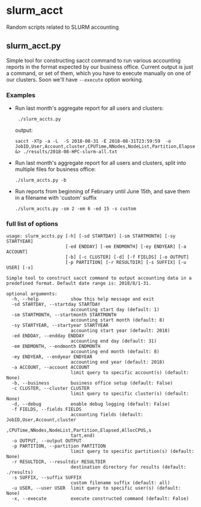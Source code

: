 # slurm_acct

Random scripts related to SLURM accounting

## slurm_acct.py

Simple tool for constructing sacct command to run various accounting reports in the format expected by our business office. Current output is just a command, or set of them, which you have to execute manually on one of our clusters. Soon we'll have `--execute` option working.


### Examples

* Run last month's aggregate report for all users and clusters:

	```
	 ./slurm_accts.py                                                                                                                                                                  
	```
   output:

	```
	sacct -XTp -a -L  -S 2018-08-31 -E 2018-08-31T23:59:59  -o JobID,User,Account,cluster,CPUTime,NNodes,NodeList,Partition,Elapsed,AllocCPUS,start,end &> ./results/2018-08-HPC-slurm-all.txt
	```

* Run last month's aggregate report for all users and clusters, split into multiple files for business office:

	```
	./slurm_accts.py -b
	```

* Run reports from beginning of February until June 15th, and save them in a filename with 'custom' suffix

	```
	./slurm_accts.py -sm 2 -em 6 -ed 15 -s custom
	```

### full list of options

```
usage: slurm_accts.py [-h] [-sd STARTDAY] [-sm STARTMONTH] [-sy STARTYEAR]
                      [-ed ENDDAY] [-em ENDMONTH] [-ey ENDYEAR] [-a ACCOUNT]
                      [-b] [-c CLUSTER] [-d] [-f FIELDS] [-o OUTPUT]
                      [-p PARTITION] [-r RESULTDIR] [-s SUFFIX] [-u USER] [-x]

Simple tool to construct sacct command to output accounting data in a
predefined format. Default date range is: 2018/8/1-31.

optional arguments:
  -h, --help            show this help message and exit
  -sd STARTDAY, --startday STARTDAY
                        accounting start day (default: 1)
  -sm STARTMONTH, --startmonth STARTMONTH
                        accounting start month (default: 8)
  -sy STARTYEAR, --startyear STARTYEAR
                        accounting start year (default: 2018)
  -ed ENDDAY, --endday ENDDAY
                        accounting end day (default: 31)
  -em ENDMONTH, --endmonth ENDMONTH
                        accounting end month (default: 8)
  -ey ENDYEAR, --endyear ENDYEAR
                        accounting end year (default: 2018)
  -a ACCOUNT, --account ACCOUNT
                        limit query to specific account(s) (default: None)
  -b, --business        business office setup (default: False)
  -c CLUSTER, --cluster CLUSTER
                        limit query to specific cluster(s) (default: None)
  -d, --debug           enable debug logging (default: False)
  -f FIELDS, --fields FIELDS
                        accounting fields (default: JobID,User,Account,cluster
                        ,CPUTime,NNodes,NodeList,Partition,Elapsed,AllocCPUS,s
                        tart,end)
  -o OUTPUT, --output OUTPUT
  -p PARTITION, --partition PARTITION
                        limit query to specific partition(s) (default: None)
  -r RESULTDIR, --resultdir RESULTDIR
                        destination directory for results (default: ./results)
  -s SUFFIX, --suffix SUFFIX
                        custom filename suffix (default: all)
  -u USER, --user USER  limit query to specific user(s) (default: None)
  -x, --execute         execute constructed command (default: False)
```